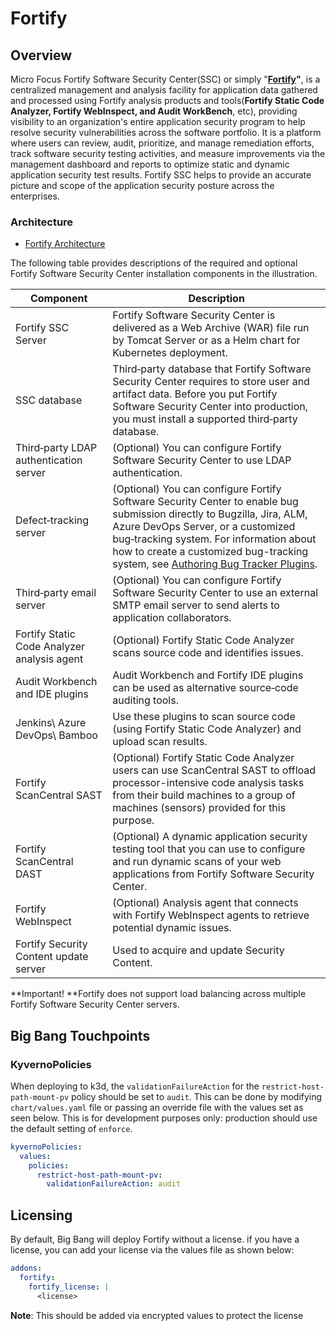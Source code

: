 
# Fortify
## Overview
Micro Focus Fortify Software Security Center(SSC) or simply "**[Fortify](https://www.microfocus.com/en-us/cyberres/application-security/software-security-center)"**, is a centralized management and analysis facility for application data gathered and processed using Fortify analysis products and tools(**Fortify Static Code Analyzer, Fortify WebInspect, and Audit WorkBench**, etc), providing visibility to an organization's entire application security program to help resolve security vulnerabilities across the software portfolio. It is a platform where users can review, audit, prioritize, and manage remediation efforts, track software security testing activities, and measure improvements via the management dashboard and reports to optimize static and dynamic application security test results. Fortify SSC helps to provide an accurate picture and scope of the application security posture across the enterprises.
### Architecture
- [Fortify Architecture](https://www.microfocus.com/documentation/fortify-software-security-center/2310/SSC_Help_23.1.0/index.htm#SSC_UG/A_Install_Env.htm?TocPath=Part%2520I%253A%2520Deploying%2520Fortify%2520Software%2520Security%2520Center%257CPreparing%2520for%2520%2520Fortify%2520Software%2520Security%2520Center%2520Deployment%257C_____2)

The following table provides descriptions of the required and optional Fortify Software Security Center installation components in the illustration.

| Component | Description |
| --- | --- |
| Fortify SSC Server | Fortify Software Security Center is delivered as a Web Archive (WAR) file run by Tomcat Server or as a Helm chart for Kubernetes deployment. |
| SSC database |Third‑party database that Fortify Software Security Center requires to store user and artifact data. Before you put Fortify Software Security Center into production, you must install a supported third‑party database. |
| Third‑party LDAP authentication server | (Optional) You can configure Fortify Software Security Center to use LDAP authentication. |
| Defect‑tracking server |(Optional) You can configure Fortify Software Security Center to enable bug submission directly to Bugzilla, Jira, ALM, Azure DevOps Server, or a customized bug‑tracking system. For information about how to create a customized bug-tracking system, see [Authoring Bug Tracker Plugins](https://www.microfocus.com/documentation/fortify-software-security-center/2310/SSC_Help_23.1.0/Content/SSC_UG/Author_Plugins.htm). |
| Third‑party email server |(Optional) You can configure Fortify Software Security Center to use an external SMTP email server to send alerts to application collaborators. |
| Fortify Static Code Analyzer analysis agent |(Optional) Fortify Static Code Analyzer scans source code and identifies issues. |
| Audit Workbench and IDE plugins |Audit Workbench and Fortify IDE plugins can be used as alternative source‑code auditing tools. |
| Jenkins\ Azure DevOps\ Bamboo |Use these plugins to scan source code (using Fortify Static Code Analyzer) and upload scan results. |
| Fortify ScanCentral SAST |(Optional) Fortify Static Code Analyzer users can use ScanCentral SAST to offload processor-intensive code analysis tasks from their build machines to a group of machines (sensors) provided for this purpose. |
| Fortify ScanCentral DAST |(Optional) A dynamic application security testing tool that you can use to configure and run dynamic scans of your web applications from Fortify Software Security Center. |
| Fortify WebInspect |(Optional) Analysis agent that connects with Fortify WebInspect agents to retrieve potential dynamic issues. |
| Fortify Security Content update server |Used to acquire and update Security Content. |

**Important! **Fortify does not support load balancing across multiple Fortify Software Security Center servers.

## Big Bang Touchpoints

### KyvernoPolicies

When deploying to k3d, the `validationFailureAction` for the `restrict-host-path-mount-pv` policy should be set to `audit`. This can be done by modifying `chart/values.yaml` file or passing an override file with the values set as seen below. This is for development purposes only: production should use the default setting of `enforce`.

```yaml
kyvernoPolicies:
  values:
    policies: 
      restrict-host-path-mount-pv:
        validationFailureAction: audit
```

## Licensing
By default, Big Bang will deploy Fortify without a license. if you have a license, you can add your license via the values file as shown below:

```yaml
addons:
  fortify:
    fortify_license: |
      <license>
```

**Note**: This should be added via encrypted values to protect the license
